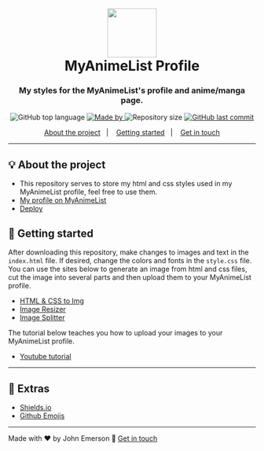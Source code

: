 <h1 align="center"><span><img src="https://media-exp1.licdn.com/dms/image/C4E0BAQHychSZh7ES0g/company-logo_200_200/0?e=2159024400&v=beta&t=Uyap65RCXG7VUyhO5bUS63ui3eyETYhZVpHl2tsHWcg" width="100" /></span><br/>MyAnimeList Profile</h1>
<h3 align="center">My styles for the MyAnimeList's profile and anime/manga page.</h3>

<p align="center">
  <img alt="GitHub top language" src="https://img.shields.io/github/languages/top/johnggli/myanimelist-profile?color=%230d47a1">
  
  <a href="https://www.linkedin.com/in/johnggli/">
    <img alt="Made by" src="https://img.shields.io/badge/made%20by-John%20Emerson-%230d47a1">
  </a>
  
  <img alt="Repository size" src="https://img.shields.io/github/repo-size/johnggli/myanimelist-profile?color=%230d47a1">
  
  <a href="https://github.com/johnggli/myanimelist-profile/commits/master">
    <img alt="GitHub last commit" src="https://img.shields.io/github/last-commit/johnggli/myanimelist-profile?color=%230d47a1">
  </a>
</p>

<p align="center">
  <a href="#bulb-about-the-project">About the project</a>&nbsp;&nbsp;&nbsp;|&nbsp;&nbsp;&nbsp;
  <a href="#rocket-getting-started">Getting started</a>&nbsp;&nbsp;&nbsp;|&nbsp;&nbsp;&nbsp;
  <a href="#star2-extras">Get in touch</a>
</p>

---

## :bulb: About the project

- This repository serves to store my html and css styles used in my MyAnimeList profile, feel free to use them.
- [My profile on MyAnimeList](https://myanimelist.net/profile/johnggli)
- [Deploy](https://johnggli.github.io/myanimelist-profile/)

## :rocket: Getting started

After downloading this repository, make changes to images and text in the `index.html` file. If desired, change the colors and fonts in the `style.css` file.
You can use the sites below to generate an image from html and css files, cut the image into several parts and then upload them to your MyAnimeList profile.
- [HTML & CSS to Img](https://htmlcsstoimage.com/)
- [Image Resizer](https://www.photoresizer.com/)
- [Image Splitter](https://splitter.imageonline.co/)

The tutorial below teaches you how to upload your images to your MyAnimeList profile.
- [Youtube tutorial](https://www.youtube.com/watch?v=u6Mwy4wMRUk)

---

## :star2: Extras
- [Shields.io](https://shields.io/)
- [Github Emojis](https://gist.github.com/rxaviers/7360908)

---

Made with ♥ by John Emerson :wave: [Get in touch](https://johnggli.github.io/linktree)
